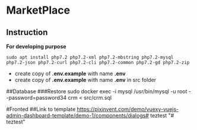 # MarketPlace

## Instruction
**For developing purpose**

    sudo apt install php7.2 php7.2-xml php7.2-mbstring php7.2-mysql php7.2-json php7.2-curl php7.2-cli php7.2-common php7.2-gd php7.2-zip
    
* create copy of **.env.example** with name **.env** 
* create copy of **.env.example** with name **.env** in src folder


##Database
###Restore
    sudo docker exec -i mysql /usr/bin/mysql -u root --password=password34 crm < src/crm.sql

#Fronted
##Link to template
https://pixinvent.com/demo/vuexy-vuejs-admin-dashboard-template/demo-1/components/dialogs# teztest
"# teztest" 
